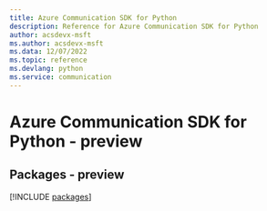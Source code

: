 ```yaml
---
title: Azure Communication SDK for Python
description: Reference for Azure Communication SDK for Python
author: acsdevx-msft
ms.author: acsdevx-msft
ms.data: 12/07/2022
ms.topic: reference
ms.devlang: python
ms.service: communication
---
```

# Azure Communication SDK for Python - preview
## Packages - preview
[!INCLUDE [packages](communication-index.md)]
